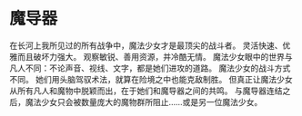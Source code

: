 # 魔导器

在长河上我所见过的所有战争中，魔法少女才是最顶尖的战斗者。
灵活快速、优雅而且破坏力强大。
观察敏锐、善用资源，并冷酷无情。
魔法少女眼中的世界与凡人不同：不论声音、视线、文字，都是她们进攻的道路。
魔法少女的战斗方式不同。
她们用头脑驾驭术法，就算在险境之中也能克敌制胜。
但真正让魔法少女从所有凡人和魔物中脱颖而出，在于她们和魔导器之间的共鸣。
与魔导器连结之后，魔法少女只会被数量庞大的魔物群所阻止……或是另一位魔法少女。
